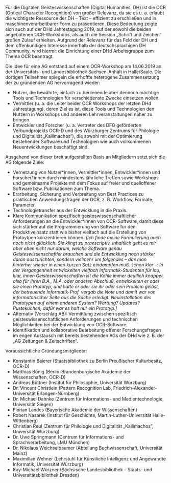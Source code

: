 Für die Digitalen Geisteswissenschaften (Digital Humanities, DH) ist die OCR (Optical Character Recognition) von großer Relevanz, da sie es u. a. erlaubt die wichtigste Ressource der DH – Text – effizient zu erschließen und in maschinenverarbeitbarer Form zu präsentieren. Diese Bedeutung zeigte sich auch auf der DHd Jahrestagung 2019, auf der sowohl die beiden angebotenen OCR-Workshops, als auch die Session „Schrift und Zeichen“ großen Zulauf erhielten. Aufgrund der Relevanz für das Feld der DH und dem offenkundigen Interesse innerhalb der deutschsprachigen DH Community, wird hiermit die Einrichtung einer DHd Arbeitsgruppe zum Thema OCR beantragt.

Die Idee für eine AG entstand auf einem OCR-Workshop am 14.06.2019 an der Universitäts- und Landesbibliothek Sachsen-Anhalt in Halle/Saale. Die dortigen Teilnehmer spiegeln die erhoffte heterogene Zusammensetzung der zu gründenden AG hervorragend wieder:

* Nutzer, die bewährte, einfach zu bedienende aber dennoch mächtige Tools und Technologien für verschiedenste Zwecke einsetzen wollen.
* Vermittler (u. a. die Leiter beider OCR Workshops der letzten DHd Jahrestagung), deren Ziel es ist, diese Tools und Technologien den Nutzern in Workshops und anderen Lehrveranstaltungen näher zu bringen.
* Entwickler und Forscher (u. a. Vertreter des DFG geförderten Verbundprojekts OCR-D und des Würzburger Zentrums für Philologie und Digitalität „Kallimachos“), die sowohl mit der Optimierung bestehender Software und Technologien wie auch vollkommenen Neuentwicklungen beschäftigt sind.

Ausgehend von dieser breit aufgestellten Basis an Mitgliedern setzt sich die AG folgende Ziele:

* Vernetzung von Nutzer\*innen, Vermittler\*innen, Entwickler\*innen und Forscher\*innen durch mindestens jährliche Treffen sowie Workshops und gemeinsame Projekte mit dem Fokus auf freier und quelloffener Software bzw. Publikationen zum Thema.
* Erarbeitung, Sicherung und Verbreitung von Best Practices zu praktischen Anwendungsfragen der OCR, z. B. Workflow, Formate, Parameter.
* Technologietransfer aus der Entwicklung in die Praxis.
* Klare Kommunikation spezifisch geisteswissenschaftlicher Anforderungen an die Entwickler\*innen von OCR-Software, damit diese sich stärker auf die Programmierung von Software für den Produktiveinsatz statt wie bisher vielfach auf die Erstellung von Protoytpen konzentrieren können. *[Ich finde meine Formulierung auch noch nicht glücklich. Sie klingt zu praescriptiv. Inhaltlich geht es mir aber eben nicht nur darum, welche Software genau Geisteswissenschaftler brauchen und die Entwicklung noch stärker daran auszurichten, sondern vielmehr um folgendes – das man hinterher wieder in einen kurzen Satz eindampfen muß, schon klar –: In der Vergangenheit entwickelten vielfach Informatik-Studenten für lau, klar, innen Geisteswissenschaften ist die Kohle immer deutlich knapper, also für ihren B.A., M.A. oder anderen Abschluß, entwickelten er oder sie einen Prototyp, und hatte er oder sie ihr oder sein Problem gelöst, der betreuende Informatik-Prof. vergab die Note und damit war von informatorischer Seite aus die Sache erledigt. Neuinstallation des Prototypen auf einem anderen System? Wartung? Updates? Pustekuchen, dafür war es halt nur ein Prototyp.]*
* Alternativ (Vorschlag AB): Vermittlung zwischen spezifisch geisteswissenschaftlichen Anforderungen und technischen Möglichkeiten bei der Entwicklung von OCR-Software.
* Identifikation und kollaborative Bearbeitung offener Forschungsfragen im engen Austausch mit bereits bestehenden AGs der DHd wie z. B. der „AG Zeitungen & Zeitschriften“.

Voraussichtliche Gründungsmitglieder: 

* Konstantin Baierer (Staatsbibliothek zu Berlin Preußischer Kulturbesitz, OCR-D)
* Matthias Bönig (Berlin-Brandenburgische Akademie der Wissenschaften, OCR-D)
* Andreas Büttner (Institut für Philosophie, Universität Würzburg)
* Dr. Vincent Christlein (Pattern Recognition Lab, Friedrich-Alexander-Universität Erlangen-Nürnberg)
* Dr. Michael Dahnke (Zentrum für Informations- und Medientechnologie, Universität Siegen)
* Florian Landes (Bayerische Akademie der Wissenschaften)
* Robert Nasarek (Institut für Geschichte, Martin-Luther-Universität Halle-Wittenberg)
* Christian Reul (Zentrum für Philologie und Digitalität „Kallimachos”, Universität Würzburg)
* Dr. Uwe Springmann (Centrum für Informations- und Sprachverarbeitung, LMU München)
* Dr. Nikolaus Weichselbaumer (Abteilung Buchwissenschaft, Universität Mainz)
* Maximilian Wehner (Lehrstuhl für Künstliche Intelligenz und Angewandte Informatik, Universität Würzburg)
* Kay-Michael Würzner (Sächsische Landesbibliothek – Staats- und Universitätsbibliothek Dresden)
